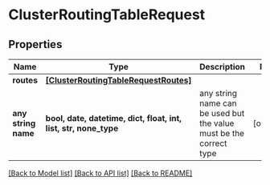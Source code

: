 # ClusterRoutingTableRequest


## Properties
Name | Type | Description | Notes
------------ | ------------- | ------------- | -------------
**routes** | [**[ClusterRoutingTableRequestRoutes]**](ClusterRoutingTableRequestRoutes.md) |  | 
**any string name** | **bool, date, datetime, dict, float, int, list, str, none_type** | any string name can be used but the value must be the correct type | [optional]

[[Back to Model list]](../README.md#documentation-for-models) [[Back to API list]](../README.md#documentation-for-api-endpoints) [[Back to README]](../README.md)


